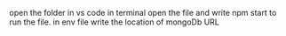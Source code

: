 open the folder in vs code
in terminal open the file and write npm start to run the file.
in env file write the location of mongoDb URL
